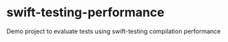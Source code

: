 # swift-testing-performance
Demo project to evaluate tests using swift-testing compilation performance
